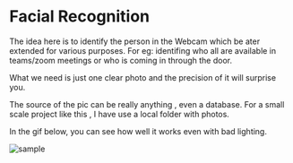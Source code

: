 # Facial Recognition

The idea here is to identify the person in the Webcam which be ater extended for various purposes. For eg: identifing who all are available in teams/zoom meetings or who is coming in through the door.

What we need is just one clear photo and the precision of it will surprise you.

The source of the pic can be really anything , even a database. For a small scale project like this , I have use a local folder with photos.

In the gif below, you can see how well it works even with bad lighting.

![sample](https://user-images.githubusercontent.com/53142586/112881719-50e75c80-90cc-11eb-9de0-9d250b869c91.gif)
